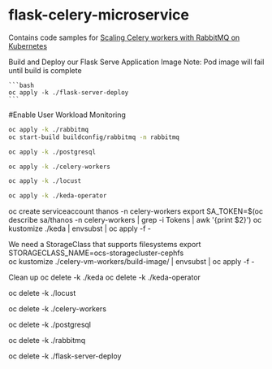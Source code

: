 # flask-celery-microservice

Contains code samples for [Scaling Celery workers with RabbitMQ on Kubernetes](https://learnk8s.io/scaling-celery-rabbitmq-kubernetes)

Build and Deploy our Flask Serve Application Image
Note: Pod image will fail until build is complete 

    ```bash
    oc apply -k ./flask-server-deploy
    ```

#Enable User Workload Monitoring
```bash
oc apply -k ./rabbitmq
oc start-build buildconfig/rabbitmq -n rabbitmq
```

```bash
oc apply -k ./postgresql
```

```bash
oc apply -k ./celery-workers
```

```bash
oc apply -k ./locust
```

```bash
oc apply -k ./keda-operator
```

oc create serviceaccount thanos -n celery-workers
export SA_TOKEN=$(oc describe sa/thanos -n celery-workers | grep -i Tokens | awk '{print $2}')
oc kustomize ./keda | envsubst | oc apply -f -

We need a StorageClass that supports filesystems
export STORAGECLASS_NAME=ocs-storagecluster-cephfs   
oc kustomize ./celery-vm-workers/build-image/ | envsubst | oc apply -f -



Clean up
oc delete -k ./keda
oc delete -k ./keda-operator

oc delete -k ./locust

oc delete -k ./celery-workers

oc delete -k ./postgresql

oc delete -k ./rabbitmq

oc delete -k ./flask-server-deploy









